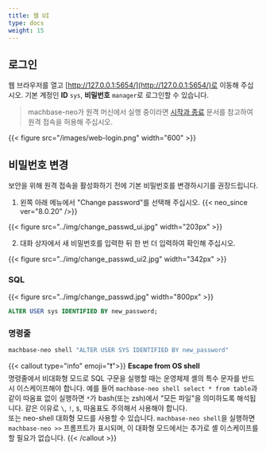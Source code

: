 ```yaml
---
title: 웹 UI
type: docs
weight: 15
---
```


## 로그인

웹 브라우저를 열고 [http://127.0.0.1:5654/](http://127.0.0.1:5654/)로 이동해 주십시오. 기본 계정인 **ID** `sys`, **비밀번호** `manager`로 로그인할 수 있습니다.

> machbase-neo가 원격 머신에서 실행 중이라면 [시작과 종료](../start-stop) 문서를 참고하여 원격 접속을 허용해 주십시오.

{{< figure src="/images/web-login.png" width="600" >}}

## 비밀번호 변경

보안을 위해 원격 접속을 활성화하기 전에 기본 비밀번호를 변경하시기를 권장드립니다.

1. 왼쪽 아래 메뉴에서 "Change password"를 선택해 주십시오. {{< neo_since ver="8.0.20" />}}

{{< figure src="../img/change_passwd_ui.jpg" width="203px" >}}

2. 대화 상자에서 새 비밀번호를 입력한 뒤 한 번 더 입력하여 확인해 주십시오.

{{< figure src="../img/change_passwd_ui2.jpg" width="342px" >}}

### SQL

{{< figure src="../img/change_passwd.jpg" width="800px" >}}

```sql
ALTER USER sys IDENTIFIED BY new_password;
```

### 명령줄

```sh
machbase-neo shell "ALTER USER SYS IDENTIFIED BY new_password"
```

{{< callout type="info" emoji="❗️">}}
**Escape from OS shell**<br/>
명령줄에서 비대화형 모드로 SQL 구문을 실행할 때는 운영체제 셸의 특수 문자를 반드시 이스케이프해야 합니다.
예를 들어 `machbase-neo shell select * from table`과 같이 따옴표 없이 실행하면
`*`가 bash(또는 zsh)에서 "모든 파일"을 의미하도록 해석됩니다.
같은 이유로 `\`, `!`, `$`, 따옴표도 주의해서 사용해야 합니다.
<br/>
또는 neo-shell 대화형 모드를 사용할 수 있습니다.
`machbase-neo shell`을 실행하면 `machbase-neo >>` 프롬프트가 표시되며,
이 대화형 모드에서는 추가로 셸 이스케이프를 할 필요가 없습니다.
{{< /callout >}}
